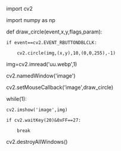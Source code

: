 import cv2

import numpy as np

def draw_circle(event,x,y,flags,param):

    if event==cv2.EVENT_RBUTTONDBLCLK:
    
        cv2.circle(img,(x,y),10,(0,0,255),-1)

img=cv2.imread('uu.webp',1)

cv2.namedWindow('image')

cv2.setMouseCallback('image',draw_circle)

while(1):

    cv2.imshow('image',img)
    
    if cv2.waitKey(20)&0xFF==27:
    
        break
        
cv2.destroyAllWindows()
